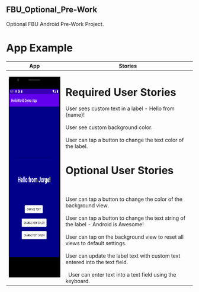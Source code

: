 ## FBU_Optional_Pre-Work
Optional FBU Android Pre-Work Project.

# App Example

|App|Stories|
|---|-------|
| <img src="https://github.com/PrimeBIue/FBU_Optional_Pre-Work/blob/master/Assets/App_Gif.gif" width="244" height="542" />  | <h1> Required User Stories </h1> User sees custom text in a label - Hello from {name}!<br></br>User see custom background color.<br></br>User can tap a button to change the text color of the label.<h1> Optional User Stories </h1><br></br>User can tap a button to change the color of the background view.<br></br>User can tap a button to change the text string of the label - Android is Awesome!<br></br>User can tap on the background view to reset all views to default settings.<br></br>User can update the label text with custom text entered into the text field.<br></br> &nbsp; User can enter text into a text field using the keyboard.|





